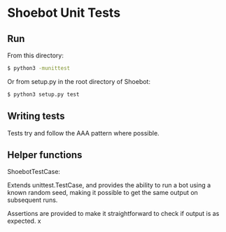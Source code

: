 Shoebot Unit Tests
==================

Run
---

From this directory:

```sh
$ python3 -munittest
```

Or from setup.py in the root directory of Shoebot:

```sh
$ python3 setup.py test
```


Writing tests
-------------

Tests try and follow the AAA pattern where possible.


Helper functions
----------------

ShoebotTestCase:

Extends unittest.TestCase, and provides the ability to run a bot using a known random seed, 
making it possible to get the same output on subsequent runs.

Assertions are provided to make it straightforward to check if output is as expected.
x
